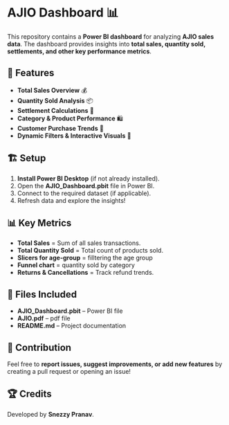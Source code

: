 # AJIO Dashboard 📊  

This repository contains a **Power BI dashboard** for analyzing **AJIO sales data**. The dashboard provides insights into **total sales, quantity sold, settlements, and other key performance metrics**.  

## 📌 Features  
- **Total Sales Overview** 💰  
- **Quantity Sold Analysis** 📦  
- **Settlement Calculations** 🔢  
- **Category & Product Performance** 🛍️  
- **Customer Purchase Trends** 👥  
- **Dynamic Filters & Interactive Visuals** 🎨  

## 🏗️ Setup  
1. **Install Power BI Desktop** (if not already installed).  
2. Open the **AJIO_Dashboard.pbit** file in Power BI.  
3. Connect to the required dataset (if applicable).  
4. Refresh data and explore the insights!  

## 📊 Key Metrics  
- **Total Sales** = Sum of all sales transactions.  
- **Total Quantity Sold** = Total count of products sold.  
- **Slicers for age-group** = filltering the age group
- **Funnel chart** = quantity sold by category  
- **Returns & Cancellations** = Track refund trends.  

## 📂 Files Included  
- **AJIO_Dashboard.pbit** – Power BI file  
- **AJIO.pdf** – pdf file  
- **README.md** – Project documentation  

## 📢 Contribution  
Feel free to **report issues, suggest improvements, or add new features** by creating a pull request or opening an issue!  

## 🏆 Credits  
Developed by **Snezzy Pranav**.  
